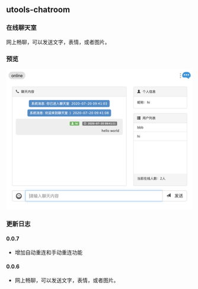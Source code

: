 ## utools-chatroom

### 在线聊天室

网上畅聊，可以发送文字，表情，或者图片。

### 预览

![chatroom_helloworld](./static/images/chatroom_helloworld.png)

### 更新日志

#### 0.0.7

- 增加自动重连和手动重连功能

#### 0.0.6

- 网上畅聊，可以发送文字，表情，或者图片。
